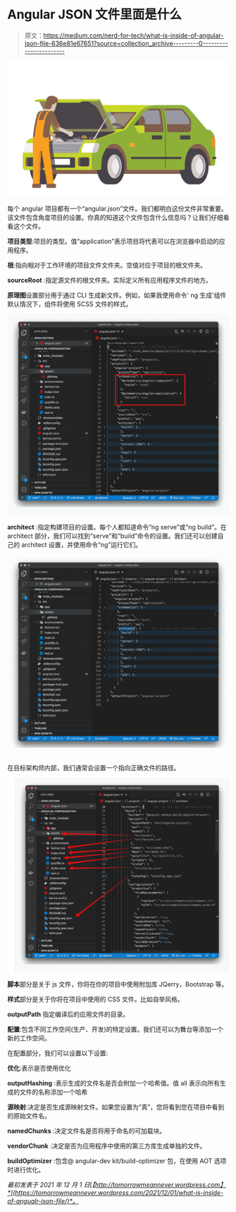 # Angular JSON 文件里面是什么

> 原文：<https://medium.com/nerd-for-tech/what-is-inside-of-angular-json-file-636e81e67651?source=collection_archive---------0----------------------->

![](img/cff0efce2620b3dcdfdfc61111fff363.png)

每个 angular 项目都有一个“angular.json”文件。我们都明白这份文件非常重要。该文件包含角度项目的设置。你真的知道这个文件包含什么信息吗？让我们仔细看看这个文件。

**项目类型**:项目的类型。值“application”表示项目将代表可以在浏览器中启动的应用程序。

**根**:指向相对于工作环境的项目文件文件夹。空值对应于项目的根文件夹。

**sourceRoot** :指定源文件的根文件夹。实际定义所有应用程序文件的地方。

**原理图**设置部分用于通过 CLI 生成新文件。例如，如果我使用命令' ng 生成'组件默认情况下，组件将使用 SCSS 文件的样式。

![](img/1e0aea0991c15ecd99cbf70dfc8548e2.png)

**architect** :指定构建项目的设置。每个人都知道命令“ng serve”或“ng build”。在 architect 部分，我们可以找到“serve”和“build”命令的设置。我们还可以创建自己的 architect 设置，并使用命令“ng”运行它们。

![](img/97c20989729c52c71ef7414f606f7d6b.png)

在目标架构师内部，我们通常会设置一个指向正确文件的路径。

![](img/036c5c8ce1d3b7454a1ea49afea9ff37.png)

**脚本**部分是关于 js 文件，你将在你的项目中使用附加库 JQerry，Bootstrap 等。

**样式**部分是关于你将在项目中使用的 CSS 文件。比如自举风格。

**outputPath** 指定编译后的应用文件的目录。

**配置**:包含不同工作空间(生产、开发)的特定设置。我们还可以为舞台等添加一个新的工作空间。

在配置部分，我们可以设置以下设置:

**优化**:表示是否使用优化

**outputHashing** :表示生成的文件名是否会附加一个哈希值。值 all 表示向所有生成的文件的名称添加一个哈希

**源映射**:决定是否生成源映射文件。如果您设置为“真”，您将看到您在项目中看到的原始文件名。

**namedChunks** :决定文件名是否将用于命名的可加载块。

**vendorChunk** :决定是否为应用程序中使用的第三方库生成单独的文件。

**buildOptimizer** :包含@ angular-dev kit/build-optimizer 包，在使用 AOT 选项时进行优化。

*最初发表于 2021 年 12 月 1 日*[*【http://tomorrowmeannever.wordpress.com】*](https://tomorrowmeannever.wordpress.com/2021/12/01/what-is-inside-of-angualr-json-file/)*。*